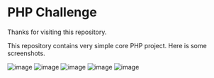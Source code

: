 # PHP Challenge 
Thanks for visiting this repository.

This repository contains very simple core PHP project. Here is some screenshots.

![image](https://user-images.githubusercontent.com/13075784/140319549-b5fd9d60-5730-450e-92cb-fb519546bc17.png)
![image](https://user-images.githubusercontent.com/13075784/140319746-92e6835d-e79c-4159-a31d-c35a4d711be5.png)
![image](https://user-images.githubusercontent.com/13075784/140320284-8c972a8a-e8d6-44b6-9b46-98e00bd124fd.png)
![image](https://user-images.githubusercontent.com/13075784/140320346-660a955f-af1f-4f1b-b93e-4db03e4ac949.png)
![image](https://user-images.githubusercontent.com/13075784/140320436-7852a36b-c4f2-4dc4-b2eb-afe8429a2675.png)

